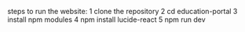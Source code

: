 steps to run the website:
1 clone the repository
2 cd education-portal
3 install npm modules
4 npm install lucide-react
5 npm run dev
